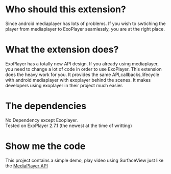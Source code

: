 # Who should this extension?
Since android mediaplayer has lots of problems. If you wish to swtiching the player from mediaplayer to ExoPlayer seamlessly, you are at the right place.

# What the extension does?
ExoPlayer has a totally new API design. If you already using mediaplayer, you need to change a lot of code in order to use ExoPlayer.
This extension does the heavy work for you. It provides the same API,callbacks,lifecycle with android mediaplayer with exoplayer behind the scenes.
It makes developers using exoplayer in their project much easier.

# The dependencies
No Dependency except Exoplayer.  
Tested on ExoPlayer 2.7.1 (the newest at the time of writting)

# Show me the code
This project contains a simple demo, play video using SurfaceView just like the [MediaPlayer API](https://developer.android.com/reference/android/media/MediaPlayer.html)
